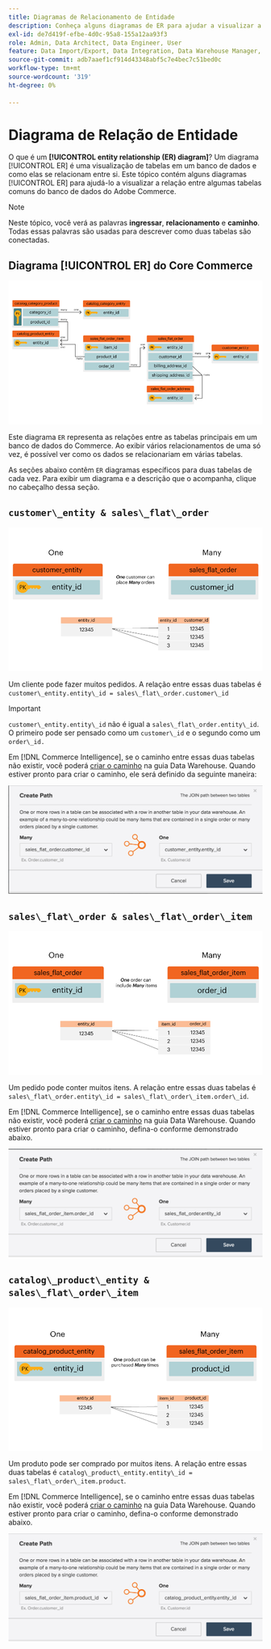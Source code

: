 ```yaml
---
title: Diagramas de Relacionamento de Entidade
description: Conheça alguns diagramas de ER para ajudar a visualizar a relação entre algumas tabelas comuns do banco de dados do Commerce.
exl-id: de7d419f-efbe-4d0c-95a8-155a12aa93f3
role: Admin, Data Architect, Data Engineer, User
feature: Data Import/Export, Data Integration, Data Warehouse Manager, Commerce Tables
source-git-commit: adb7aaef1cf914d43348abf5c7e4bec7c51bed0c
workflow-type: tm+mt
source-wordcount: '319'
ht-degree: 0%

---
```


# Diagrama de Relação de Entidade

O que é um **[!UICONTROL entity relationship (ER) diagram]**? Um diagrama [!UICONTROL ER] é uma visualização de tabelas em um banco de dados e como elas se relacionam entre si. Este tópico contém alguns diagramas [!UICONTROL ER] para ajudá-lo a visualizar a relação entre algumas tabelas comuns do banco de dados do Adobe Commerce.

>[!NOTE]
>
>Neste tópico, você verá as palavras **ingressar**, **relacionamento** e **caminho**. Todas essas palavras são usadas para descrever como duas tabelas são conectadas.

## Diagrama [!UICONTROL ER] do Core Commerce

![4_Gráfico_de_BD](../../assets/4_DB_Chart.png)

Este diagrama `ER` representa as relações entre as tabelas principais em um banco de dados do Commerce. Ao exibir vários relacionamentos de uma só vez, é possível ver como os dados se relacionariam em várias tabelas.

As seções abaixo contêm `ER` diagramas específicos para duas tabelas de cada vez. Para exibir um diagrama e a descrição que o acompanha, clique no cabeçalho dessa seção.

## `customer\_entity & sales\_flat\_order`

![Vários Pedidos De Um Cliente](../../assets/2_OneCustomerManyOrders.png)

Um cliente pode fazer muitos pedidos. A relação entre essas duas tabelas é `customer\_entity.entity\_id = sales\_flat\_order.customer\_id`

>[!IMPORTANT]
>
>`customer\_entity.entity\_id` não é igual a `sales\_flat\_order.entity\_id`. O primeiro pode ser pensado como um `customer\_id` e o segundo como um `order\_id.`

Em [!DNL Commerce Intelligence], se o caminho entre essas duas tabelas não existir, você poderá [criar o caminho](../data-warehouse-mgr/create-paths-calc-columns.md) na guia Data Warehouse. Quando estiver pronto para criar o caminho, ele será definido da seguinte maneira:

![](../../assets/SFO___CE_path.png)

## `sales\_flat\_order & sales\_flat\_order\_item`

![1_OneOrderManyItems](../../assets/1_OneOrderManyItems.png)

Um pedido pode conter muitos itens. A relação entre essas duas tabelas é `sales\_flat\_order.entity\_id = sales\_flat\_order\_item.order\_id`.

Em [!DNL Commerce Intelligence], se o caminho entre essas duas tabelas não existir, você poderá [criar o caminho](../data-warehouse-mgr/create-paths-calc-columns.md) na guia Data Warehouse. Quando estiver pronto para criar o caminho, defina-o conforme demonstrado abaixo.

![](../../assets/SFOI___SFO_path.png)

## `catalog\_product\_entity & sales\_flat\_order\_item`

![3_OneProductManyTimes](../../assets/3_OneProductManyTimes.png)

Um produto pode ser comprado por muitos itens. A relação entre essas duas tabelas é `catalog\_product\_entity.entity\_id = sales\_flat\_order\_item.product`.

Em [!DNL Commerce Intelligence], se o caminho entre essas duas tabelas não existir, você poderá [criar o caminho](../data-warehouse-mgr/create-paths-calc-columns.md) na guia Data Warehouse. Quando estiver pronto para criar o caminho, defina-o conforme demonstrado abaixo.

![](../../assets/SFOI___CPE_path.png)
